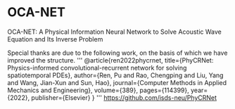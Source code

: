 # OCA-NET

OCA-NET: A Physical Information Neural Network to Solve Acoustic Wave Equation and Its Inverse Problem

Special thanks are due to the following work, on the basis of which we have improved the structure.
'''
@article{ren2022phycrnet,
  title={PhyCRNet: Physics-informed convolutional-recurrent network for solving spatiotemporal PDEs},
  author={Ren, Pu and Rao, Chengping and Liu, Yang and Wang, Jian-Xun and Sun, Hao},
  journal={Computer Methods in Applied Mechanics and Engineering},
  volume={389},
  pages={114399},
  year={2022},
  publisher={Elsevier}
}
'''
https://github.com/isds-neu/PhyCRNet
